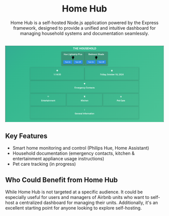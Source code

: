 <div align="center" style="padding: 0px, margin: 0px;">

# Home Hub
Home Hub is a self-hosted Node.js application powered by the Express framework, designed to provide a unified and intuitive dashboard for managing household systems and documentation seamlessly.

</div>
<br style="height: 5px, width: 100%;>
<div align="center">

  <img src="https://github.com/Mr3entley/HomeHub/raw/main/img/gh/BENWRI-SITE-GH.png" alt="Home Hub Image" style="width: 100px, height: 100px;">

</div>

## Key Features
  - Smart home monitoring and control (Philips Hue, Home Assistant)
  - Household documentation (emergency contacts, kitchen & entertainment appliance usage instructions)
  - Pet care tracking (in progress)

## Who Could Benefit from Home Hub

While Home Hub is not targeted at a specific audience. It could be especially useful for users and managers of Airbnb units who want to self-host a centralized dashboard for managing their units. Additionally, it's an excellent starting point for anyone looking to explore self-hosting.
